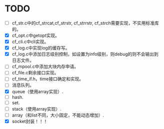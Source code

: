 # TODO

* [ ] cf_str.c中的cf_strcat,cf_strstr, cf_strrstr, cf_strch需要实现，不实用标准库的。
* [x] cf_opt.c中getopt实现。
* [x] cf_cli.c中cli实现。
* [x] cf_log.c中实现log的缓存写。
* [x] cf_log.c中添加日志级别控制，如设置为info级别，则debug的则不会输出到日志文件。
* [ ] cf_mpool.c中添加大块内存申请。
* [ ] cf_file.c剩余接口实现。
* [ ] cf_time_if.h，time接口确定和实现。
* [ ] 消息队列。
* [x] queue（使用array实现）.
* [ ] hash.
* [ ] set.
* [ ] stack（使用array实现）.
* [ ] array（和list不同，大小固定，不能动态增加）.
* [x] socket封装！！！
